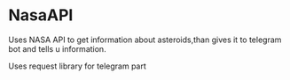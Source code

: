 # NasaAPI
Uses NASA API to get information about asteroids,than gives it to telegram bot and tells u information.

Uses request library for telegram part
